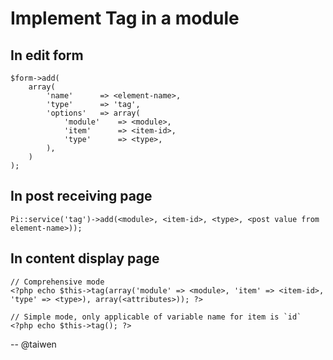 
Implement Tag in a module
=========================

In edit form
-------------

```
$form->add(
    array(
        'name'      => <element-name>,
        'type'      => 'tag',
        'options'   => array(
            'module'    => <module>,
            'item'      => <item-id>,
            'type'      => <type>,
        ),
    )
);
```

In post receiving page
-----------------------

```
Pi::service('tag')->add(<module>, <item-id>, <type>, <post value from element-name>));
```

In content display page
------------------------

```
// Comprehensive mode
<?php echo $this->tag(array('module' => <module>, 'item' => <item-id>, 'type' => <type>), array(<attributes>)); ?>

// Simple mode, only applicable of variable name for item is `id`
<?php echo $this->tag(); ?>
```


-- @taiwen
